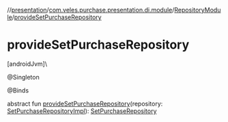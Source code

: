 //[presentation](../../../index.md)/[com.veles.purchase.presentation.di.module](../index.md)/[RepositoryModule](index.md)/[provideSetPurchaseRepository](provide-set-purchase-repository.md)

# provideSetPurchaseRepository

[androidJvm]\

@Singleton

@Binds

abstract fun [provideSetPurchaseRepository](provide-set-purchase-repository.md)(repository: [SetPurchaseRepositoryImpl](../../../../data/data/com.veles.purchase.data.repository.purchase.set/-set-purchase-repository-impl/index.md)): [SetPurchaseRepository](../../../../domain/domain/com.veles.purchase.domain.repository.purchase/-set-purchase-repository/index.md)

